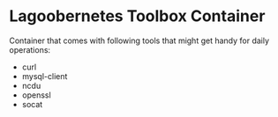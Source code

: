 # Lagoobernetes Toolbox Container

Container that comes with following tools that might get handy for daily operations:
- curl
- mysql-client
- ncdu
- openssl
- socat